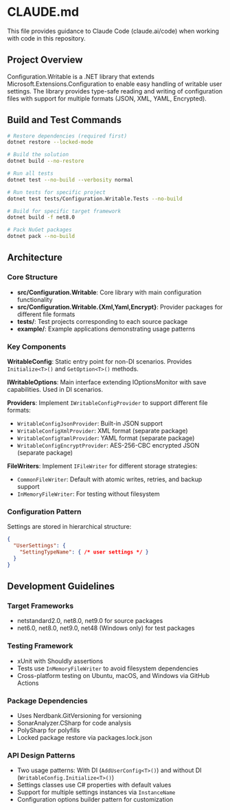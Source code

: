 # CLAUDE.md

This file provides guidance to Claude Code (claude.ai/code) when working with code in this repository.

## Project Overview

Configuration.Writable is a .NET library that extends Microsoft.Extensions.Configuration to enable easy handling of writable user settings. The library provides type-safe reading and writing of configuration files with support for multiple formats (JSON, XML, YAML, Encrypted).

## Build and Test Commands

```bash
# Restore dependencies (required first)
dotnet restore --locked-mode

# Build the solution
dotnet build --no-restore

# Run all tests
dotnet test --no-build --verbosity normal

# Run tests for specific project
dotnet test tests/Configuration.Writable.Tests --no-build

# Build for specific target framework
dotnet build -f net8.0

# Pack NuGet packages
dotnet pack --no-build
```

## Architecture

### Core Structure
- **src/Configuration.Writable**: Core library with main configuration functionality
- **src/Configuration.Writable.{Xml,Yaml,Encrypt}**: Provider packages for different file formats
- **tests/**: Test projects corresponding to each source package
- **example/**: Example applications demonstrating usage patterns

### Key Components

**WritableConfig**: Static entry point for non-DI scenarios. Provides `Initialize<T>()` and `GetOption<T>()` methods.

**IWritableOptions<T>**: Main interface extending IOptionsMonitor<T> with save capabilities. Used in DI scenarios.

**Providers**: Implement `IWritableConfigProvider` to support different file formats:
- `WritableConfigJsonProvider`: Built-in JSON support
- `WritableConfigXmlProvider`: XML format (separate package)
- `WritableConfigYamlProvider`: YAML format (separate package)
- `WritableConfigEncryptProvider`: AES-256-CBC encrypted JSON (separate package)

**FileWriters**: Implement `IFileWriter` for different storage strategies:
- `CommonFileWriter`: Default with atomic writes, retries, and backup support
- `InMemoryFileWriter`: For testing without filesystem

### Configuration Pattern
Settings are stored in hierarchical structure:
```json
{
  "UserSettings": {
    "SettingTypeName": { /* user settings */ }
  }
}
```

## Development Guidelines

### Target Frameworks
- netstandard2.0, net8.0, net9.0 for source packages
- net6.0, net8.0, net9.0, net48 (Windows only) for test packages

### Testing Framework
- xUnit with Shouldly assertions
- Tests use `InMemoryFileWriter` to avoid filesystem dependencies
- Cross-platform testing on Ubuntu, macOS, and Windows via GitHub Actions

### Package Dependencies
- Uses Nerdbank.GitVersioning for versioning
- SonarAnalyzer.CSharp for code analysis
- PolySharp for polyfills
- Locked package restore via packages.lock.json

### API Design Patterns
- Two usage patterns: With DI (`AddUserConfig<T>()`) and without DI (`WritableConfig.Initialize<T>()`)
- Settings classes use C# properties with default values
- Support for multiple settings instances via `InstanceName`
- Configuration options builder pattern for customization
